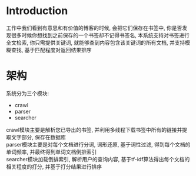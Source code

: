 # Introduction

工作中我们看到有意思和有价值的博客的时候, 会把它们保存在书签中, 你是否发现很多时候你想找到之前保存的一个书签却不记得书签名,
本系统支持对书签进行全文检索, 你只需提供关键词, 就能够查到内容包含该关键词的所有文档, 并支持模糊查找, 基于匹配程度对返回结果排序


# 架构

系统分为三个模块:

- crawl
- parser
- searcher

crawl模块主要是解析您已导出的书签, 并利用多线程下载书签中所有的链接并提取文字部分, 保存在数据库  
parser模块主要是对每个文档进行分词, 词形还原, 基于词性过滤, 得到每个文档的单词频率, 并最终得到单词文档倒排索引  
searcher模块加载倒排索引, 解析用户的查询内容, 基于tf-idf算法得出每个文档的相关程度的打分, 并基于打分结果进行排序  

